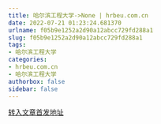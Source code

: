 ```yaml
---
title: 哈尔滨工程大学->None | hrbeu.com.cn
date: 2022-07-21 01:23:24.681370
urlname: f05b9e1252a2d90a12abcc729fd288a1
slug: f05b9e1252a2d90a12abcc729fd288a1
tags: 
- 哈尔滨工程大学
categories:
- hrbeu.com.cn
- 哈尔滨工程大学
authorbox: false
sidebar: false
---
```





[转入文章首发地址](https://wappass.baidu.com/static/captcha/tuxing.html?ak=572be823e2f50ea759a616c060d6b9f1&backurl=https%3A%2F%2Fmbd.baidu.com%2Fnewspage%2Fdata%2Flandingsuper%3Fthird%3Dbaijiahao%26baijiahao_id%3D1735693592491970527%26wfr%3Dspider%26c_source%3Dduedge&timestamp=1658366590&signature=a8e9eef987f021ee7ac24f7266396c04)